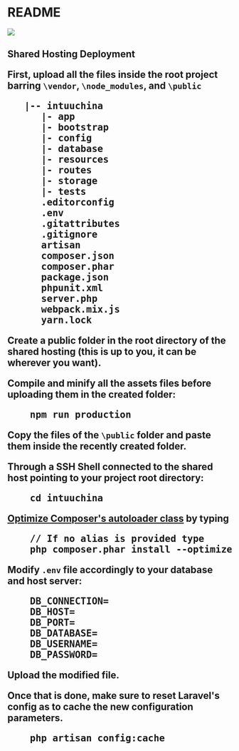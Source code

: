 # README

<img src="http://intuuchina.meinsusseichhornchen.org/./storage/images/logo.png">
<h2>Shared Hosting Deployment
<p>First, upload all the files inside the root project barring <code>\vendor</code>, <code>\node_modules</code>, and <code>\public</code>
</p>
<pre>
   |-- intuuchina
      |- app
      |- bootstrap
      |- config
      |- database
      |- resources
      |- routes
      |- storage
      |- tests
      .editorconfig
      .env
      .gitattributes
      .gitignore
      artisan
      composer.json
      composer.phar
      package.json
      phpunit.xml
      server.php
      webpack.mix.js
      yarn.lock
</pre>
<p>
    Create a public folder in the root directory of the shared hosting (this is up to you, it can be wherever you want).
</p>
<p>
    Compile and minify all the assets files before uploading them in the created folder:
</p>
<pre>
    npm run production
</pre>
<p>
    Copy the files of the <code>\public</code> folder and paste them inside the recently created folder. 
</p>
<p>
    Through a SSH Shell connected to the shared host pointing to your project root directory:
</p>
<pre>
    cd intuuchina
</pre>
<p>
    <a href="https://laravel.com/docs/5.8/deployment#autoloader-optimization">Optimize Composer's autoloader class</a> by typing
</p>
<pre>
    // If no alias is provided type
    php composer.phar install --optimize-autoloader --no-dev
</pre>
<p>
    Modify <code>.env</code> file accordingly to your database and host server:
</p>
<pre>
    DB_CONNECTION=
    DB_HOST=
    DB_PORT=
    DB_DATABASE=
    DB_USERNAME=
    DB_PASSWORD=
</pre>
<p>
    Upload the modified file.
</p>
<p>
    Once that is done, make sure to reset Laravel's config as to cache the new configuration parameters.
</p>
<pre>
    php artisan config:cache
</pre>



